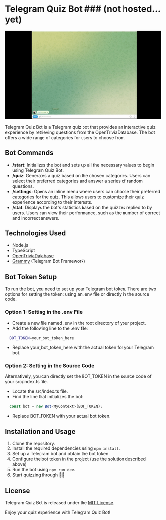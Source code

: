 # Telegram Quiz Bot ### (not hosted... yet)
!["Show case gif"](./assets/showcase.gif)

Telegram Quiz Bot is a Telegram quiz bot that provides an interactive quiz experience by retrieving questions from the OpenTriviaDatabase. The bot offers a wide range of categories for users to choose from.

## Bot Commands

- **/start**: Initializes the bot and sets up all the necessary values to begin using Telegram Quiz Bot.
- **/quiz**: Generates a quiz based on the chosen categories. Users can select their preferred categories and answer a series of random questions.
- **/settings**: Opens an inline menu where users can choose their preferred categories for the quiz. This allows users to customize their quiz experience according to their interests.
- **/stat**: Displays the bot's statistics based on the quizzes replied to by users. Users can view their performance, such as the number of correct and incorrect answers.

## Technologies Used

- Node.js
- TypeScript
- [OpenTriviaDatabase](https://opentdb.com/)
- [Grammy](https://github.com/grammyjs/grammY) (Telegram Bot Framework)

## Bot Token Setup
To run the bot, you need to set up your Telegram bot token. There are two options for setting the token: using an .env file or directly in the source code.

### Option 1: Setting in the .env File
- Create a new file named .env in the root directory of your project.
- Add the following line to the .env file:
```bash
  BOT_TOKEN=your_bot_token_here
```
- Replace your_bot_token_here with the actual token for your Telegram bot.

### Option 2: Setting in the Source Code
Alternatively, you can directly set the BOT_TOKEN in the source code of your src/index.ts file.

- Locate the src/index.ts file.
- Find the line that initializes the bot:
```ts
  const bot = new Bot<MyContext>(BOT_TOKEN);
```
- Replace BOT_TOKEN with your actual bot token.

## Installation and Usage

1. Clone the repository.
2. Install the required dependencies using `npm install`.
3. Set up a Telegram bot and obtain the bot token.
4. Configure the bot token in the project (use the solution described above)
5. Run the bot using `npm run dev`.
6. Start quizzing through 🏄‍♂️

## License

Telegram Quiz Bot is released under the [MIT License](https://github.com/yourusername/quiz_bro_bot/blob/main/LICENSE).

Enjoy your quiz experience with Telegram Quiz Bot!
